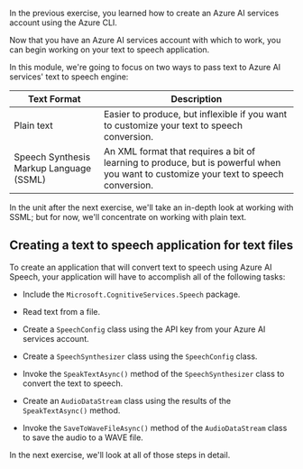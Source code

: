 In the previous exercise, you learned how to create an Azure AI services account using the Azure CLI.

Now that you have an Azure AI services account with which to work, you can begin working on your text to speech application.

In this module, we're going to focus on two ways to pass text to Azure AI services' text to speech engine:

| Text Format | Description |
|---|---|
| Plain text | Easier to produce, but inflexible if you want to customize your text to speech conversion. |
| Speech Synthesis Markup Language (SSML) | An XML format that requires a bit of learning to produce, but is powerful when you want to customize your text to speech conversion. |

In the unit after the next exercise, we'll take an in-depth look at working with SSML; but for now, we'll concentrate on working with plain text.

## Creating a text to speech application for text files

To create an application that will convert text to speech using Azure AI Speech, your application will have to accomplish all of the following tasks:

- Include the `Microsoft.CognitiveServices.Speech` package.

- Read text from a file.

- Create a `SpeechConfig` class using the API key from your Azure AI services account.

- Create a `SpeechSynthesizer` class using the `SpeechConfig` class.

- Invoke the `SpeakTextAsync()` method of the `SpeechSynthesizer` class to convert the text to speech.

- Create an `AudioDataStream` class using the results of the `SpeakTextAsync()` method.

- Invoke the `SaveToWaveFileAsync()` method of the `AudioDataStream` class to save the audio to a WAVE file.

In the next exercise, we'll look at all of those steps in detail.
